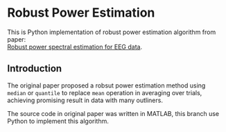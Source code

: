 # Robust Power Estimation

This is Python implementation of robust power estimation algorithm from paper:  
[Robust power spectral estimation for EEG data](https://pubmed.ncbi.nlm.nih.gov/27102041/).

## Introduction
The original paper proposed a robsut power estimation method using `median` or `quantile` to replace `mean` operation in averaging over trials, achieving promising result in data with many outliners.

The source code in original paper was written in MATLAB, this branch use Python to implement this algorithm.
